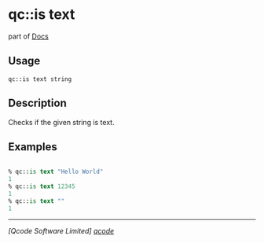 qc::is text
==============

part of [Docs](../index.md)

Usage
-----
`qc::is text string`

Description
-----------
Checks if the given string is text.

Examples
--------
```tcl

% qc::is text "Hello World"
1
% qc::is text 12345
1
% qc::is text "" 
1
```

----------------------------------
*[Qcode Software Limited] [qcode]*

[qcode]: http://www.qcode.co.uk "Qcode Software"